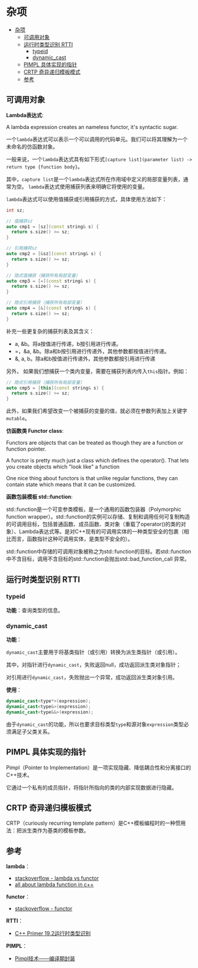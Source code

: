 # 杂项

- [杂项](#杂项)
  - [可调用对象](#可调用对象)
  - [运行时类型识别 RTTI](#运行时类型识别-rtti)
    - [typeid](#typeid)
    - [dynamic\_cast](#dynamic_cast)
  - [PIMPL 具体实现的指针](#pimpl-具体实现的指针)
  - [CRTP 奇异递归模板模式](#crtp-奇异递归模板模式)
  - [参考](#参考)

## 可调用对象

**Lambda表达式**:

A lambda expression creates an nameless functor, it's syntactic sugar.

一个`lambda`表达式可以表示一个可以调用的代码单元。我们可以将其理解为一个未命名的仿函数对象。

一般来说，一个`lambda`表达式具有如下形式`[capture list](parameter list) -> return type {function body}`。

其中，`capture list`是一个`lambda`表达式所在作用域中定义的局部变量列表，通常为空。 `lambda`表达式使用捕获列表来明确它将使用的变量。

`lambda`表达式可以使用值捕获或引用捕获的方式，具体使用方法如下：

``` c++
int sz;

// 值捕获sz
auto cmp1 = [sz](const string& s) {
  return s.size() >= sz;
}

// 引用捕获sz
auto cmp2 = [&sz](const string& s) {
  return s.size() >= sz;
}

// 隐式值捕获（捕获所有局部变量）
auto cmp3 = [=](const string& s) {
  return s.size() >= sz;
}

// 隐式引用捕获（捕获所有局部变量）
auto cmp4 = [&](const string& s) {
  return s.size() >= sz;
}
```

补充一些更复杂的捕获列表及其含义：

- a, &b。将a按值进行传递，b按引用进行传递。
- =，&a, &b。除a和b按引用进行传递外，其他参数都按值进行传递。
- &, a, b。除a和b按值进行传递外，其他参数都按引用进行传递

另外， 如果我们想捕获一个类内变量，需要在捕获列表内传入`this`指针。例如：

``` c++
// 隐式引用捕获（捕获所有局部变量）
auto cmp5 = [this](const string& s) {
  return s.size() >= sz;
}
```

此外，如果我们希望改变一个被捕获的变量的值，就必须在参数列表加上关键字`mutable`。

**仿函数类 Functor class**:

Functors are objects that can be treated as though they are a function or function pointer.

A functor is pretty much just a class which defines the operator(). That lets you create objects which "look like" a function

One nice thing about functors is that unlike regular functions, they can contain state which means that it can be customized.

**函数包装模板 std::function**:

std::function是一个可变参类模板，是一个通用的函数包装器（Polymorphic function wrapper）。std::function的实例可以存储、复制和调用任何可复制构造的可调用目标，包括普通函数、成员函数、类对象（重载了operator()的类的对象）、Lambda表达式等。是对C++现有的可调用实体的一种类型安全的包裹（相比而言，函数指针这种可调用实体，是类型不安全的）。

std::function中存储的可调用对象被称之为std::function的目标。若std::function中不含目标，调用不含目标的std::function会抛出std::bad_function_call 异常。

## 运行时类型识别 RTTI

### typeid

**功能**：查询类型的信息。

### dynamic_cast

**功能**：

`dynamic_cast`主要用于将基类指针（或引用）转换为派生类指针（或引用）。

其中，对指针进行`dynamic_cast`，失败返回null，成功返回派生类对象指针；

对引用进行`dynamic_cast`，失败抛出一个异常，成功返回派生类对象引用。

**使用**：

``` c++
dynamic_cast<type*>(expression);
dynamic_cast<type&>(expression);
dynamic_cast<type&&>(expression);
```

由于`dynamic_cast`的功能，所以也要求目标类型`type`和源对象`expression`类型必须满足子父类关系。

## PIMPL 具体实现的指针

Pimpl（Pointer to Implementation）是一项实现隐藏、降低耦合性和分离接口的C++技术。

它通过一个私有的成员指针，将指针所指向的类的内部实现数据进行隐藏。

## CRTP 奇异递归模板模式

CRTP（curiously recurring template pattern）是C++模板编程时的一种惯用法：把派生类作为基类的模板参数。

## 参考

**lambda**：

- [stackoverflow - lambda vs functor](https://stackoverflow.com/questions/4686507/lambda-expression-vs-functor-in-c)
- [all about lambda function in c++](http://www.vishalchovatiya.com/learn-lambda-function-in-cpp-with-example/)

**functor**：

- [stackoverflow - functor](https://stackoverflow.com/questions/356950/what-are-c-functors-and-their-uses)

**RTTI**：

- [C++ Primer 19.2运行时类型识别](/)

**PIMPL**：

- [Pimpl技术——编译期封装](https://www.cnblogs.com/KillerAery/p/9539705.html)
